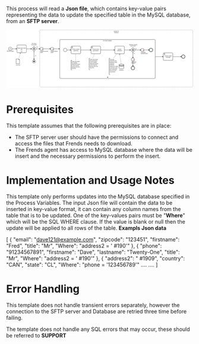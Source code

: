 This process will read a **Json file**, which contains key-value pairs representing the data to update the specified table in the MySQL database, from an **SFTP server**. 



![Template](assets/Json_file_from_SFTP_server_to_MySQL_Database_UPDATE.svg)

# Prerequisites

This template assumes that the following prerequisites are in place:

- The SFTP server user should have the permissions to connect and access 
  the files that Frends needs to download.
- The Frends agent has access to MySQL database where the data will be insert and the necessary permissions to perform the insert.

# Implementation and Usage Notes

This template only performs updates into the MySQL database specified in the Process Variables.
The input Json file will contain the data to be inserted in key-value format, it can contain any column names from the table that is to be updated.
One of the key-values pairs must be "**Where**" which will be the SQL WHERE clause. If the value is blank or null then the update will be applied to all rows of the table.
**Exampls Json data**

[
	{
		"email": "dave121@example.com",
		"zipcode": "123451",
		"firstname": "Fred",
		"title": "Mr",
		"Where": "address2 = ' #190'"
	},
	{
		"phone": "91234567891",
		"firstname": "Dave",
		"lastname": "Twenty-One",
		"title": "Mr",
		"Where": "address2 = ' #190'"
	},
	{
		"address2": " #1909",
		"country": "CAN",
		"state": "CL",
		"Where": "phone = '123456789'"
		....
		....
]
# Error Handling

This template does not handle transient errors separately, however the connection
to the SFTP server and Database are retried three time before failing.

The template does not handle any SQL errors that may occur, these should be referred to **SUPPORT**
